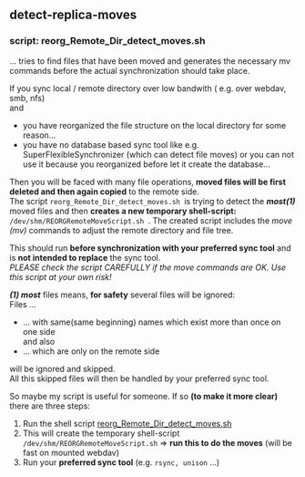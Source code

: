 ## detect-replica-moves

### script: reorg_Remote_Dir_detect_moves.sh

... tries to find files that have been moved and generates the necessary mv commands before the actual synchronization should take place.

If you sync local / remote directory over low bandwith ( e.g. over webdav, smb, nfs)   
and
   * you have reorganized the file structure on the local directory for some reason...
   * you have no database based sync tool like e.g. SuperFlexibleSynchronizer (which can detect file moves) or you can not use it because you reorganized before let it create the database...

Then you will be faced with many file operations, **moved files will be first deleted and then again copied** to the remote side.   
The script `reorg_Remote_Dir_detect_moves.sh `is trying to detect the **_most(1)_** moved files and then **creates a new temporary shell-script:** `/dev/shm/REORGRemoteMoveScript.sh `.
The created script includes the *move (mv)* commands to adjust the remote directory and file tree.

This should run **before synchronization with your preferred sync tool** and is **not intended to replace** the sync tool.  
_PLEASE check the script CAREFULLY if the move commands are OK. Use this script at your own risk!_    
  
  
**_(1) most_** files means, **for safety** several files will be ignored:  
Files ...
   * ... with same(same beginning) names which exist more than once on one side  
     and also
   * ... which are only on the remote side
 
will be ignored and skipped.   
All this skipped files will then be handled by your preferred sync tool.


So maybe my script is useful for someone. If so **(to make it more clear)** there are three steps:

 1. Run the shell script  [reorg_Remote_Dir_detect_moves.sh
][1]
 2. This will create the temporary shell-script `/dev/shm/REORGRemoteMoveScript.sh` => **run this to do the moves** (will be fast on mounted webdav)
 3. Run your **preferred sync tool** (e.g. `rsync, unison` ...)

  [1]: https://github.com/aexx/reorg_Remote_Dir_detect_moves.sh
